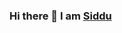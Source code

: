 ### Hi there 👋 I am [Siddu](https://www.linkedin.com/in/swamy-ks-b3739955/)

<!--
**creative-swamy/creative-swamy** is a ✨ _special_ ✨ repository because its `README.md` (this file) appears on your GitHub profile.

Here are some ideas to get you started:

What I do
>. Solving interesting problems using AI, Deep learning, Machine learning and Data science.
>. Some interesting work I have done is part of my private repositories
- 🌱 I’m currently learning ...
- 👯 I’m looking to collaborate on ...
- 🤔 I’m looking for help with ...
- 💬 Ask me about ...
- 📫 How to reach me: ...
- 😄 Pronouns: ...
- ⚡ Fun fact: ...
-->
